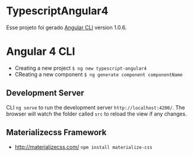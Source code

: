 # TypescriptAngular4

Esse projeto foi gerado [Angular CLI](https://github.com/angular/angular-cli) version 1.0.6.

# Angular 4 CLI 

- Creating a new project ```$ ng new typescript-angular4```
- CReating a new component ```$ ng generate component componentName```

## Development Server

CLI `ng serve` to run the development server `http://localhost:4200/`. The browser will watch the folder called ```src``` to reload the view if any changes.

## Materializecss Framework

- http://materializecss.com/ ```npm install materialize-css```

